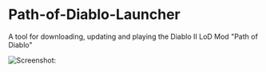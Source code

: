 # Path-of-Diablo-Launcher
A tool for downloading, updating and playing the Diablo II LoD Mod "Path of Diablo"

![Screenshot:](https://user-images.githubusercontent.com/7547212/28561147-7dbdf476-711d-11e7-8478-28abbac36aa5.png)

